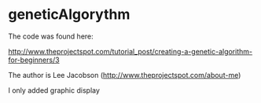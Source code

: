 # geneticAlgorythm

The code was found here:

http://www.theprojectspot.com/tutorial_post/creating-a-genetic-algorithm-for-beginners/3

The author is Lee Jacobson (http://www.theprojectspot.com/about-me)

I only added graphic display
